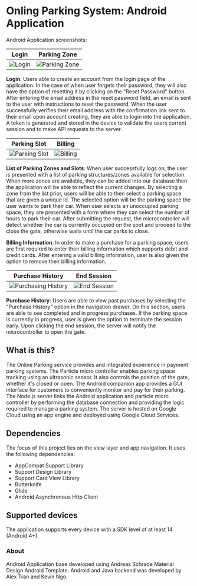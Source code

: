 # Onling Parking System: Android Application

Android Application screenshots:

Login          |  Parking Zone
:-------------------------:|:-------------------------:
![Login](https://i.imgur.com/L3NcuuP.png)  |  ![Parking Zone](https://i.imgur.com/xw94ioh.png)

**Login**: Users able to create an account from the login page of the application. In the case of when user forgets their password, they will also have the option of resetting it by clicking on the "Reset Password" button. After entering the email address in the reset password field, an email is sent to the user with instructions to reset the password. When the user successfully verifies their email address with the confirmation link sent to their email upon account creating, they are able to login into the application. A token is generated and stored in the device to validate the users current session and to make API requests to the server.

Parking Slot          |  Billing
:-------------------------:|:-------------------------: 
![Parking Slot](https://i.imgur.com/KtPEXK8.png)  |  ![Billing](https://i.imgur.com/Kk045Dm.png) 

**List of Parking Zones and Slots**: When user successfully logs on, the user is presented with a list of parking structures/zones available for selection. When more zones are available, they can be added into our database then the application will be able to reflect the current changes. By selecting a zone from the list prior, users will be able to then select a parking space that are given a unique id. The selected option will be the parking space the user wants to park their car. When user selects an unoccupied parking space, they are presented with a form where they can select the number of hours to park their car. After submitting the request, the microcontroller will detect whether the car is currently occupied on the spot and proceed to the close the gate, otherwise waits until the car parks to close.


**Billing Information**: In order to make a purchase for a parking space, users are first required to enter their billing information which supports debit and credit cards. After entering a valid billing information, user is also given the option to remove their billing information.

Purchase History          |  End Session
:-------------------------:|:-------------------------: 
![Purchasing History](https://i.imgur.com/d18qqGU.png)  |  ![End Session](https://i.imgur.com/UfpxrnL.png) 

**Purchase History**: Users are able to view past purchases by selecting the "Purchase History" option in the navigation drawer. On this section, users are able to see completed and in progress purchases. If the parking space is currently in progress, user is given the option to terminate the session early. Upon clicking the end session, the server will notify the microcontroller to open the gate. 


## What is this?

The Online Parking service provides and integrated experience in payment parking systems. The Particle micro controller enables parking space tracking using an ultrasonic sensor. It also controls the position of the gate, whether it's closed or open. The Android companion app provides a GUI interface for customers to conveniently monitor and pay for their parking. The Node.js server links the Android application and particle micro controller by performing the database connection and providing the logic required to manage a parking system. The server is hosted on Google Cloud using an app engine and deployed using Google Cloud Services.

## Dependencies

The focus of this project lies on the view layer and app navigation. It uses the following dependencies:

- AppCompat Support Library
- Support Design Library
- Support Card View Library
- Butterknife
- Glide 
- Android Asynchronous Http Client

## Supported devices

The application supports every device with a SDK level of at least 14 (Android 4+).

### About

Android Application base developed using Andreas Schrade Material Design Android Template. Android and Java backend was developed by Alex Tran and Kevin Ngo.



 

